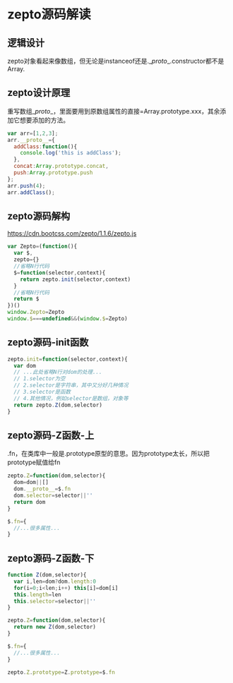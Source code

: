 # zepto源码解读

## 逻辑设计

zepto对象看起来像数组，但无论是instanceof还是.\__proto__.constructor都不是Array.

## zepto设计原理

重写数组\__proto__，里面要用到原数组属性的直接=Array.prototype.xxx，其余添加它想要添加的方法。

```js
var arr=[1,2,3];
arr.__proto__={
  addClass:function(){
    console.log('this is addClass');
  },
  concat:Array.prototype.concat,
  push:Array.prototype.push
};
arr.push(4);
arr.addClass();
```

## zepto源码解构

https://cdn.bootcss.com/zepto/1.1.6/zepto.js

```js
var Zepto=(function(){
  var $,
  zepto={}
  //省略N行代码
  $=function(selector,context){
    return zepto.init(selector,context)
  }
  //省略N行代码
  return $
})()
window.Zepto=Zepto
window.$===undefined&&(window.$=Zepto)
```

## zepto源码-init函数

```js
zepto.init=function(selector,context){
  var dom
  // ...此处省略N行对dom的处理...
  // 1.selector为空
  // 2.selector是字符串，其中又分好几种情况
  // 3.selector是函数
  // 4.其他情况，例如selector是数组，对象等
  return zepto.Z(dom,selector)
}
```

## zepto源码-Z函数-上

.fn，在类库中一般是.prototype原型的意思。因为prototype太长，所以把prototype赋值给fn

```js
zepto.Z=function(dom,selector){
  dom=dom||[]
  dom.__proto__=$.fn
  dom.selector=selector||''
  return dom
}

$.fn={
  //...很多属性...
}
```



## zepto源码-Z函数-下

```js
function Z(dom,selector){
  var i,len=dom?dom.length:0
  for(i=0;i<len;i++) this[i]=dom[i]
  this.length=len
  this.selector=selector||''
}

zepto.Z=function(dom,selector){
  return new Z(dom,selector)
}

$.fn={
  //...很多属性...
}

zepto.Z.prototype=Z.prototype=$.fn
```

